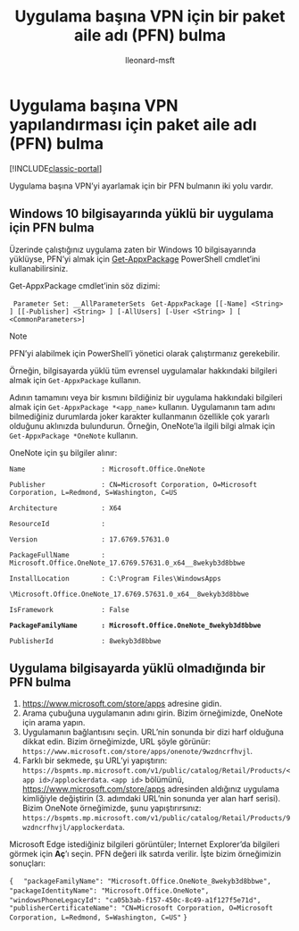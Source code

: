 ﻿---
title: "Uygulama başına VPN için bir paket aile adı (PFN) bulma"
description: "Uygulama başına VPN’yi yapılandırabilmek için bir PFN bulun."
keywords: 
author: lleonard-msft
ms.author: alleonar
manager: angrobe
ms.date: 10/25/2016
ms.topic: article
ms.prod: 
ms.service: microsoft-intune
ms.technology: 
ms.assetid: 74643d1d-4fd9-4cff-ac79-1a42281d2f76
ROBOTS: NOINDEX,NOFOLLOW
ms.reviewer: tycast
ms.suite: ems
ms.custom: intune-classic
ms.openlocfilehash: 884aa820a6511c96269dde88b408674a21fb9dd4
ms.sourcegitcommit: 1a54bdf22786aea1cf1b497d54024470e1024aeb
ms.translationtype: HT
ms.contentlocale: tr-TR
ms.lasthandoff: 10/10/2017
---
# <a name="find-a-package-family-name-pfn-for-per-app-vpn-configuration"></a>Uygulama başına VPN yapılandırması için paket aile adı (PFN) bulma

[!INCLUDE[classic-portal](../includes/classic-portal.md)]

Uygulama başına VPN’yi ayarlamak için bir PFN bulmanın iki yolu vardır.

## <a name="find-a-pfn-for-an-app-thats-installed-on-a-windows-10-computer"></a>Windows 10 bilgisayarında yüklü bir uygulama için PFN bulma

Üzerinde çalıştığınız uygulama zaten bir Windows 10 bilgisayarında yüklüyse, PFN’yi almak için [Get-AppxPackage](https://technet.microsoft.com/library/hh856044.aspx) PowerShell cmdlet’ini kullanabilirsiniz.

Get-AppxPackage cmdlet’inin söz dizimi:

` Parameter Set: __AllParameterSets`
` Get-AppxPackage [[-Name] <String> ] [[-Publisher] <String> ] [-AllUsers] [-User <String> ] [ <CommonParameters>]`

> [!NOTE]
PFN’yi alabilmek için PowerShell’i yönetici olarak çalıştırmanız gerekebilir.

Örneğin, bilgisayarda yüklü tüm evrensel uygulamalar hakkındaki bilgileri almak için `Get-AppxPackage` kullanın.

Adının tamamını veya bir kısmını bildiğiniz bir uygulama hakkındaki bilgileri almak için `Get-AppxPackage *<app_name>` kullanın. Uygulamanın tam adını bilmediğiniz durumlarda joker karakter kullanmanın özellikle çok yararlı olduğunu aklınızda bulundurun. Örneğin, OneNote’la ilgili bilgi almak için `Get-AppxPackage *OneNote` kullanın.


OneNote için şu bilgiler alınır:

`Name                   : Microsoft.Office.OneNote`

`Publisher              : CN=Microsoft Corporation, O=Microsoft Corporation, L=Redmond, S=Washington, C=US`

`Architecture           : X64`

`ResourceId             :`

`Version                : 17.6769.57631.0`

`PackageFullName        : Microsoft.Office.OneNote_17.6769.57631.0_x64__8wekyb3d8bbwe`

`InstallLocation        : C:\Program Files\WindowsApps`

`\Microsoft.Office.OneNote_17.6769.57631.0_x64__8wekyb3d8bbwe`

`IsFramework            : False`

**`PackageFamilyName      : Microsoft.Office.OneNote_8wekyb3d8bbwe`**

`PublisherId            : 8wekyb3d8bbwe`



## <a name="find-a-pfn-if-the-app-is-not-installed-on-a-computer"></a>Uygulama bilgisayarda yüklü olmadığında bir PFN bulma

1.  https://www.microsoft.com/store/apps adresine gidin.
2.  Arama çubuğuna uygulamanın adını girin. Bizim örneğimizde, OneNote için arama yapın.
3.  Uygulamanın bağlantısını seçin. URL’nin sonunda bir dizi harf olduğuna dikkat edin. Bizim örneğimizde, URL şöyle görünür: `https://www.microsoft.com/store/apps/onenote/9wzdncrfhvjl`.
4.  Farklı bir sekmede, şu URL’yi yapıştırın: `https://bspmts.mp.microsoft.com/v1/public/catalog/Retail/Products/<app id>/applockerdata`. `<app id>` bölümünü, https://www.microsoft.com/store/apps adresinden aldığınız uygulama kimliğiyle değiştirin (3. adımdaki URL’nin sonunda yer alan harf serisi). Bizim OneNote örneğimizde, şunu yapıştırırsınız: `https://bspmts.mp.microsoft.com/v1/public/catalog/Retail/Products/9wzdncrfhvjl/applockerdata`.

Microsoft Edge istediğiniz bilgileri görüntüler; Internet Explorer’da bilgileri görmek için **Aç**’ı seçin. PFN değeri ilk satırda verilir. İşte bizim örneğimizin sonuçları:


`{`
`  "packageFamilyName": "Microsoft.Office.OneNote_8wekyb3d8bbwe",`
`  "packageIdentityName": "Microsoft.Office.OneNote",`
`  "windowsPhoneLegacyId": "ca05b3ab-f157-450c-8c49-a1f127f5e71d",`
`  "publisherCertificateName": "CN=Microsoft Corporation, O=Microsoft Corporation, L=Redmond, S=Washington, C=US"`
`}`
